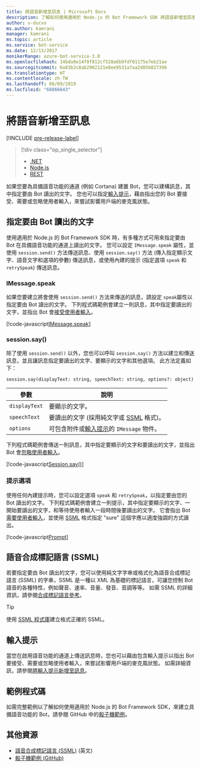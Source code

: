 ```yaml
---
title: 將語音新增至訊息 | Microsoft Docs
description: 了解如何使用適用於 Node.js 的 Bot Framework SDK 將語音新增至訊息。
author: v-ducvo
ms.author: kamrani
manager: kamrani
ms.topic: article
ms.service: bot-service
ms.date: 12/13/2017
monikerRange: azure-bot-service-3.0
ms.openlocfilehash: 14bda9e14f0f812cf528a6b9fdf01175e7eb21ae
ms.sourcegitcommit: 6a83b2c8ab2902121e8ee9531a7aa2d85b827396
ms.translationtype: HT
ms.contentlocale: zh-TW
ms.lasthandoff: 08/09/2019
ms.locfileid: "68866643"
---
```

# <a name="add-speech-to-messages"></a>將語音新增至訊息

[!INCLUDE [pre-release-label](../includes/pre-release-label-v3.md)]

> [!div class="op_single_selector"]
> - [.NET](../dotnet/bot-builder-dotnet-text-to-speech.md)
> - [Node.js](../nodejs/bot-builder-nodejs-text-to-speech.md)
> - [REST](../rest-api/bot-framework-rest-connector-text-to-speech.md)

如果您要為具備語音功能的通道 (例如 Cortana) 建置 Bot，您可以建構訊息，其中指定要由 Bot 讀出的文字。 您也可以指定[輸入提示](bot-builder-nodejs-send-input-hints.md)，藉由指出您的 Bot 要接受、需要或忽略使用者輸入，來嘗試影響用戶端的麥克風狀態。

## <a name="specify-text-to-be-spoken-by-your-bot"></a>指定要由 Bot 讀出的文字

使用適用於 Node.js 的 Bot Framework SDK 時，有多種方式可用來指定要由 Bot 在具備語音功能的通道上讀出的文字。 您可以設定 `IMessage.speak` 屬性，並使用 `session.send()` 方法傳送訊息、使用 `session.say()` 方法 (傳入指定顯示文字、語音文字和選項的參數) 傳送訊息，或使用內建的提示 (指定選項 `speak` 和 `retrySpeak`) 傳送訊息。

### <a id="message-speak"></a> IMessage.speak

如果您要建立將會使用 `session.send()` 方法來傳送的訊息，請設定 `speak`屬性以指定要由 Bot 讀出的文字。 下列程式碼範例會建立一則訊息，其中指定要讀出的文字，並指出 Bot 會[接受使用者輸入](bot-builder-nodejs-send-input-hints.md)。

[!code-javascript[IMessage.speak](../includes/code/node-text-to-speech.js#IMessageSpeak)]

### <a id="session-say"></a> session.say()

除了使用 `session.send()` 以外，您也可以呼叫 `session.say()` 方法以建立和傳送訊息，並且讓訊息指定要讀出的文字、要顯示的文字和其他選項。 此方法定義如下：

`session.say(displayText: string, speechText: string, options?: object)`

| 參數 | 說明 |
|----|----|
| `displayText` | 要顯示的文字。 |
| `speechText` | 要讀出的文字 (採用純文字或 <a href="https://msdn.microsoft.com/library/hh378377(v=office.14).aspx" target="_blank">SSML</a> 格式)。 |
| `options` | 可包含附件或[輸入提示](bot-builder-nodejs-send-input-hints.md)的 `IMessage` 物件。 |

下列程式碼範例會傳送一則訊息，其中指定要顯示的文字和要讀出的文字，並指出 Bot 會[忽略使用者輸入](bot-builder-nodejs-send-input-hints.md)。

[!code-javascript[Session.say()](../includes/code/node-text-to-speech.js#SessionSay)]

### <a id="prompt-options"></a> 提示選項

使用任何內建提示時，您可以設定選項 `speak` 和 `retrySpeak`，以指定要由您的 Bot 讀出的文字。 下列程式碼範例會建立一則提示，其中指定要顯示的文字、一開始要讀出的文字，和等待使用者輸入一段時間後要讀出的文字。 它會指出 Bot [需要使用者輸入](bot-builder-nodejs-send-input-hints.md)，並使用 [SSML](#ssml) 格式指定 "sure" 這個字應以適度強調的方式讀出。

[!code-javascript[Prompt](../includes/code/node-text-to-speech.js#Prompt)]

## <a id="ssml"></a>語音合成標記語言 (SSML)

若要指定要由 Bot 讀出的文字，您可以使用純文字字串或格式化為語音合成標記語言 (SSML) 的字串，SSML 是一種以 XML 為基礎的標記語言，可讓您控制 Bot 語音的各種特性，例如聲音、速率、音量、發音、音調等等。 如需 SSML 的詳細資訊，請參閱<a href="https://msdn.microsoft.com/library/hh378377(v=office.14).aspx" target="_blank">合成標記語言參考</a>。

> [!TIP]
> 使用 <a href="https://www.npmjs.com/search?q=ssml" target="_blank">SSML 程式庫</a>建立格式正確的 SSML。

## <a name="input-hints"></a>輸入提示

當您在啟用語音功能的通道上傳送訊息時，您也可以藉由包含輸入提示以指出 Bot 要接受、需要或忽略使用者輸入，來嘗試影響用戶端的麥克風狀態。 如需詳細資訊，請參閱[將輸入提示新增至訊息](bot-builder-nodejs-send-input-hints.md)。

## <a name="sample-code"></a>範例程式碼 

如需完整範例以了解如何使用適用於 Node.js 的 Bot Framework SDK，來建立具備語音功能的 Bot，請參閱 GitHub 中的<a href="https://github.com/microsoft/BotBuilder-Samples/tree/v3-sdk-samples/Node/demo-RollerSkill" target="_blank">骰子機範例</a>。

## <a name="additional-resources"></a>其他資源

- <a href="https://msdn.microsoft.com/library/hh378377(v=office.14).aspx" target="_blank">語音合成標記語言 (SSML)</a> \(英文\)
- <a href="https://github.com/microsoft/BotBuilder-Samples/tree/v3-sdk-samples/Node/demo-RollerSkill" target="_blank">骰子機範例 (GitHub)</a>
